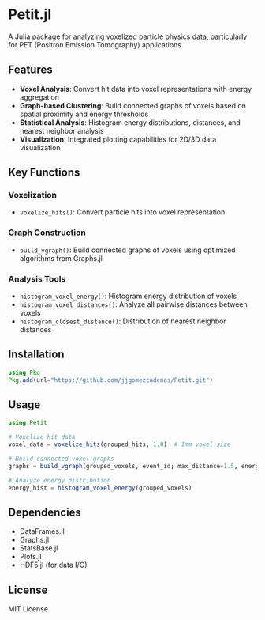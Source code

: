 # Petit.jl

A Julia package for analyzing voxelized particle physics data, particularly for PET (Positron Emission Tomography) applications.

## Features

- **Voxel Analysis**: Convert hit data into voxel representations with energy aggregation
- **Graph-based Clustering**: Build connected graphs of voxels based on spatial proximity and energy thresholds
- **Statistical Analysis**: Histogram energy distributions, distances, and nearest neighbor analysis
- **Visualization**: Integrated plotting capabilities for 2D/3D data visualization

## Key Functions

### Voxelization
- `voxelize_hits()`: Convert particle hits into voxel representation

### Graph Construction
- `build_vgraph()`: Build connected graphs of voxels using optimized algorithms from Graphs.jl

### Analysis Tools
- `histogram_voxel_energy()`: Histogram energy distribution of voxels
- `histogram_voxel_distances()`: Analyze all pairwise distances between voxels
- `histogram_closest_distance()`: Distribution of nearest neighbor distances

## Installation

```julia
using Pkg
Pkg.add(url="https://github.com/jjgomezcadenas/Petit.git")
```

## Usage

```julia
using Petit

# Voxelize hit data
voxel_data = voxelize_hits(grouped_hits, 1.0)  # 1mm voxel size

# Build connected voxel graphs
graphs = build_vgraph(grouped_voxels, event_id; max_distance=1.5, energy_threshold=0.1)

# Analyze energy distribution
energy_hist = histogram_voxel_energy(grouped_voxels)
```

## Dependencies

- DataFrames.jl
- Graphs.jl  
- StatsBase.jl
- Plots.jl
- HDF5.jl (for data I/O)

## License

MIT License
